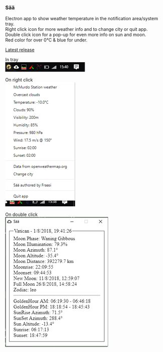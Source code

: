 ### Sää

Electron app to show weather temperature in the notification area/system tray.  
Right click icon for more weather info and to change city or quit app.  
Double click icon for a pop-up for even more info on sun and moon.  
Red color for over 0&deg;C & blue for under.

[Latest release](https://github.com/Fraasi/Saeae/releases/latest)


In tray  
![Tray pic](pics/2018-10-26_1541.png)

On right click  
![right click](pics/2018-10-26_1538.png)  

On double click  
![right click](pics/2018-08-01_1941.png)  